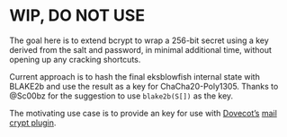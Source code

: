 # WIP, DO NOT USE

The goal here is to extend bcrypt to wrap a 256-bit secret using a key derived
from the salt and password, in minimal additional time, without opening up any
cracking shortcuts.

Current approach is to hash the final eksblowfish internal state with BLAKE2b
and use the result as a key for ChaCha20-Poly1305. Thanks to @Sc00bz for the
suggestion to use `blake2b(S[])` as the key.

The motivating use case is to provide an key for use with
[Dovecot’s](https://dovecot.org/)
[mail crypt plugin](https://doc.dovecot.org/configuration_manual/mail_crypt_plugin/).
